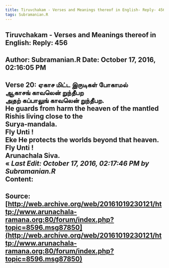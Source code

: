 ```yaml
--- 
title: Tiruvchakam - Verses and Meanings thereof in English- Reply- 456   
tags: Subramanian.R  
---  
```

##  Tiruvchakam - Verses and Meanings thereof in English: Reply: 456  
Author: Subramanian.R       Date: October 17, 2016, 02:16:05 PM  
---  
Verse 20: ஏகாச மிட்ட இருடிகள் போகாமல்   
ஆகாசங் காவலென் றுந்தீபற   
அதற் கப்பாலுங் காவலென் றுந்தீபற.   
He guards from harm the heaven of the mantled Rishis living close to the  
Surya-mandala.   
Fly Unti !   
Eke He protects the worlds beyond that heaven.   
Fly Unti !   
Arunachala Siva.  
« _Last Edit: October 17, 2016, 02:17:46 PM by Subramanian.R_  
Content:
 ---  
Source:[http://web.archive.org/web/20161019230121/http://www.arunachala-ramana.org:80/forum/index.php?topic=8596.msg87850](http://web.archive.org/web/20161019230121/http://www.arunachala-ramana.org:80/forum/index.php?topic=8596.msg87850)   
---  

